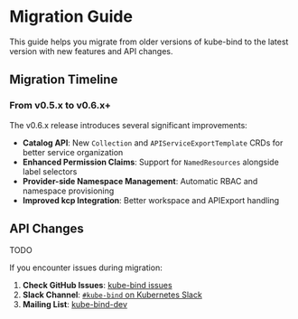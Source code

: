 # Migration Guide

This guide helps you migrate from older versions of kube-bind to the latest version with new features and API changes.

## Migration Timeline

### From v0.5.x to v0.6.x+

The v0.6.x release introduces several significant improvements:

- **Catalog API**: New `Collection` and `APIServiceExportTemplate` CRDs for better service organization
- **Enhanced Permission Claims**: Support for `NamedResources` alongside label selectors
- **Provider-side Namespace Management**: Automatic RBAC and namespace provisioning
- **Improved kcp Integration**: Better workspace and APIExport handling

## API Changes

TODO

If you encounter issues during migration:

1. **Check GitHub Issues**: [kube-bind issues](https://github.com/kube-bind/kube-bind/issues)
2. **Slack Channel**: [`#kube-bind` on Kubernetes Slack](https://kubernetes.slack.com/archives/C046PRXNJ4W)
3. **Mailing List**: [kube-bind-dev](https://groups.google.com/g/kube-bind-dev)
